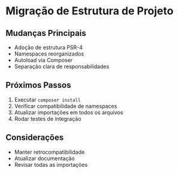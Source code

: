 # Migração de Estrutura de Projeto

## Mudanças Principais
- Adoção de estrutura PSR-4
- Namespaces reorganizados
- Autoload via Composer
- Separação clara de responsabilidades

## Próximos Passos
1. Executar `composer install`
2. Verificar compatibilidade de namespaces
3. Atualizar importações em todos os arquivos
4. Rodar testes de integração

## Considerações
- Manter retrocompatibilidade
- Atualizar documentação
- Revisar todas as importações
